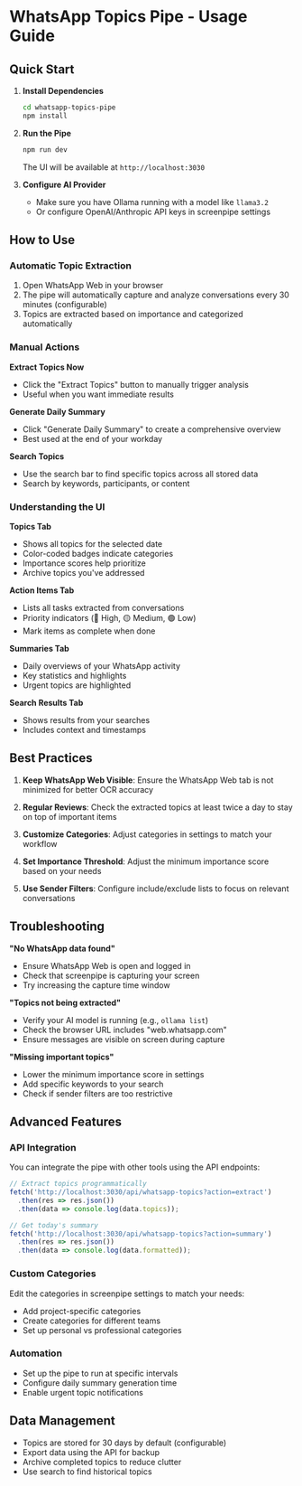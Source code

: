 # WhatsApp Topics Pipe - Usage Guide

## Quick Start

1. **Install Dependencies**
   ```bash
   cd whatsapp-topics-pipe
   npm install
   ```

2. **Run the Pipe**
   ```bash
   npm run dev
   ```
   The UI will be available at `http://localhost:3030`

3. **Configure AI Provider**
   - Make sure you have Ollama running with a model like `llama3.2`
   - Or configure OpenAI/Anthropic API keys in screenpipe settings

## How to Use

### Automatic Topic Extraction

1. Open WhatsApp Web in your browser
2. The pipe will automatically capture and analyze conversations every 30 minutes (configurable)
3. Topics are extracted based on importance and categorized automatically

### Manual Actions

**Extract Topics Now**
- Click the "Extract Topics" button to manually trigger analysis
- Useful when you want immediate results

**Generate Daily Summary**
- Click "Generate Daily Summary" to create a comprehensive overview
- Best used at the end of your workday

**Search Topics**
- Use the search bar to find specific topics across all stored data
- Search by keywords, participants, or content

### Understanding the UI

**Topics Tab**
- Shows all topics for the selected date
- Color-coded badges indicate categories
- Importance scores help prioritize
- Archive topics you've addressed

**Action Items Tab**
- Lists all tasks extracted from conversations
- Priority indicators (🔴 High, 🟡 Medium, 🟢 Low)
- Mark items as complete when done

**Summaries Tab**
- Daily overviews of your WhatsApp activity
- Key statistics and highlights
- Urgent topics are highlighted

**Search Results Tab**
- Shows results from your searches
- Includes context and timestamps

## Best Practices

1. **Keep WhatsApp Web Visible**: Ensure the WhatsApp Web tab is not minimized for better OCR accuracy

2. **Regular Reviews**: Check the extracted topics at least twice a day to stay on top of important items

3. **Customize Categories**: Adjust categories in settings to match your workflow

4. **Set Importance Threshold**: Adjust the minimum importance score based on your needs

5. **Use Sender Filters**: Configure include/exclude lists to focus on relevant conversations

## Troubleshooting

**"No WhatsApp data found"**
- Ensure WhatsApp Web is open and logged in
- Check that screenpipe is capturing your screen
- Try increasing the capture time window

**"Topics not being extracted"**
- Verify your AI model is running (e.g., `ollama list`)
- Check the browser URL includes "web.whatsapp.com"
- Ensure messages are visible on screen during capture

**"Missing important topics"**
- Lower the minimum importance score in settings
- Add specific keywords to your search
- Check if sender filters are too restrictive

## Advanced Features

### API Integration
You can integrate the pipe with other tools using the API endpoints:

```javascript
// Extract topics programmatically
fetch('http://localhost:3030/api/whatsapp-topics?action=extract')
  .then(res => res.json())
  .then(data => console.log(data.topics));

// Get today's summary
fetch('http://localhost:3030/api/whatsapp-topics?action=summary')
  .then(res => res.json())
  .then(data => console.log(data.formatted));
```

### Custom Categories
Edit the categories in screenpipe settings to match your needs:
- Add project-specific categories
- Create categories for different teams
- Set up personal vs professional categories

### Automation
- Set up the pipe to run at specific intervals
- Configure daily summary generation time
- Enable urgent topic notifications

## Data Management

- Topics are stored for 30 days by default (configurable)
- Export data using the API for backup
- Archive completed topics to reduce clutter
- Use search to find historical topics
